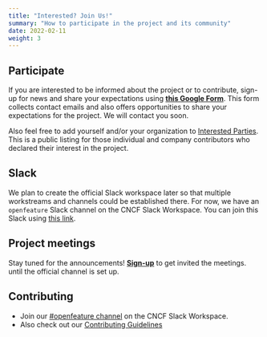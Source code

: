 ```yaml
---
title: "Interested? Join Us!"
summary: "How to participate in the project and its community"
date: 2022-02-11
weight: 3
---
```


## Participate

If you are interested to be informed about the project or to contribute,
sign-up for news and share your expectations using
**[this Google Form](https://bit.ly/openfeature-signup)**.
This form collects contact emails and also offers opportunities to share your expectations for the project.
We will contact you soon.

Also feel free to add yourself and/or your organization to
[Interested Parties](https://github.com/open-feature/governance/blob/main/interested-parties.md).
This is a public listing for those individual and company contributors
who declared their interest in the project.

## Slack

We plan to create the official Slack workspace later so that multiple workstreams and channels could be established there.
For now, we have an `openfeature` Slack channel on the CNCF Slack Workspace.
You can join this Slack using [this link](https://slack.cncf.io/).

## Project meetings

Stay tuned for the announcements!
**[Sign-up](https://bit.ly/openfeature-signup)** to get invited the meetings.
until the official channel is set up.

## Contributing

* Join our [#openfeature channel](#Slack) on the CNCF Slack Workspace.
* Also check out our [Contributing Guidelines](https://github.com/openfeatureflags/.github/blob/main/CONTRIBUTING.md)
